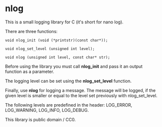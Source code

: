 # nlog
This is a small logging library for C (it's short for nano log).

There are three functions:

`void nlog_init (void (*printstr)(const char*));`

`void nlog_set_level (unsigned int level);`

`void nlog (unsigned int level, const char* str);`

Before using the library you must call **nlog_init** and pass it
an output function as a parameter. 

The logging level can be set using the **nlog_set_level** function. 

Finally, use **nlog** for logging a message. The message will be
logged, if the given level is smaller or equal to the level
set previously with nlog_set_level.

The following levels are predefined in the header: LOG_ERROR,
LOG_WARNING, LOG_INFO, LOG_DEBUG.

This library is public domain / CC0.
    

